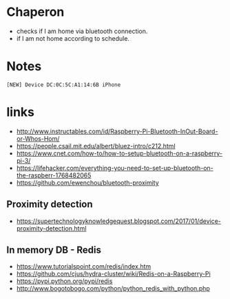 # Chaperon
- checks if I am home via bluetooth connection.
- if I am not home according to schedule.
# Notes
```
[NEW] Device DC:0C:5C:A1:14:6B iPhone
```
# links
- http://www.instructables.com/id/Raspberry-Pi-Bluetooth-InOut-Board-or-Whos-Hom/
- https://people.csail.mit.edu/albert/bluez-intro/c212.html
- https://www.cnet.com/how-to/how-to-setup-bluetooth-on-a-raspberry-pi-3/
- https://lifehacker.com/everything-you-need-to-set-up-bluetooth-on-the-raspberr-1768482065
- https://github.com/ewenchou/bluetooth-proximity
## Proximity detection
- https://supertechnologyknowledgequest.blogspot.com/2017/01/device-proximity-detection.html
## In memory DB - Redis
- https://www.tutorialspoint.com/redis/index.htm
- https://github.com/cjus/hydra-cluster/wiki/Redis-on-a-Raspberry-Pi
- https://pypi.python.org/pypi/redis
- http://www.bogotobogo.com/python/python_redis_with_python.php
